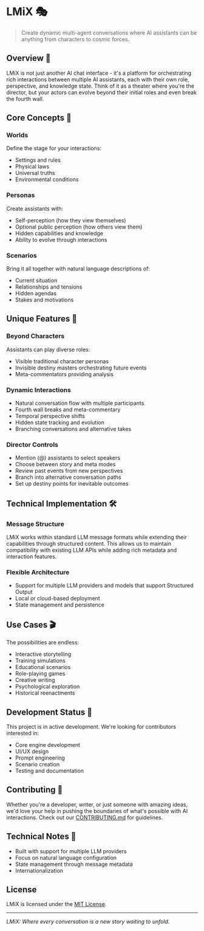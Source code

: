# LMiX 🎭

> Create dynamic multi-agent conversations where AI assistants can be anything from characters to cosmic forces.

## Overview 🌟

LMiX is not just another AI chat interface - it's a platform for orchestrating rich interactions between multiple AI assistants, each with their own role, perspective, and knowledge state. Think of it as a theater where you're the director, but your actors can evolve beyond their initial roles and even break the fourth wall.

## Core Concepts 🎯

### Worlds
Define the stage for your interactions:
- Settings and rules
- Physical laws
- Universal truths
- Environmental conditions

### Personas
Create assistants with:
- Self-perception (how they view themselves)
- Optional public perception (how others view them)
- Hidden capabilities and knowledge
- Ability to evolve through interactions

### Scenarios
Bring it all together with natural language descriptions of:
- Current situation
- Relationships and tensions
- Hidden agendas
- Stakes and motivations

## Unique Features 🚀

### Beyond Characters
Assistants can play diverse roles:
- Visible traditional character personas
- Invisible destiny masters orchestrating future events
- Meta-commentators providing analysis

### Dynamic Interactions
- Natural conversation flow with multiple participants
- Fourth wall breaks and meta-commentary
- Temporal perspective shifts
- Hidden state tracking and evolution
- Branching conversations and alternative takes

### Director Controls
- Mention (@) assistants to select speakers
- Choose between story and meta modes
- Review past events from new perspectives
- Branch into alternative conversation paths
- Set up destiny points for inevitable outcomes

## Technical Implementation 🛠

### Message Structure
LMiX works within standard LLM message formats while extending their capabilities through structured content. This allows us to maintain compatibility with existing LLM APIs while adding rich metadata and interaction features.

### Flexible Architecture
- Support for multiple LLM providers and models that support Structured Output
- Local or cloud-based deployment
- State management and persistence

## Use Cases 🎬

The possibilities are endless:
- Interactive storytelling
- Training simulations
- Educational scenarios
- Role-playing games
- Creative writing
- Psychological exploration
- Historical reenactments

## Development Status 🚧

This project is in active development. We're looking for contributors interested in:
- Core engine development
- UI/UX design
- Prompt engineering
- Scenario creation
- Testing and documentation

## Contributing 🤝

Whether you're a developer, writer, or just someone with amazing ideas, we'd love your help in pushing the boundaries of what's possible with AI interactions. Check out our [CONTRIBUTING.md](./CONTRIBUTING.md) for guidelines.

## Technical Notes 📝

- Built with support for multiple LLM providers
- Focus on natural language configuration
- State management through message metadata
- Internationalization

## License

LMiX is licensed under the [MIT License](/LICENSE).

---

*LMiX: Where every conversation is a new story waiting to unfold.*
